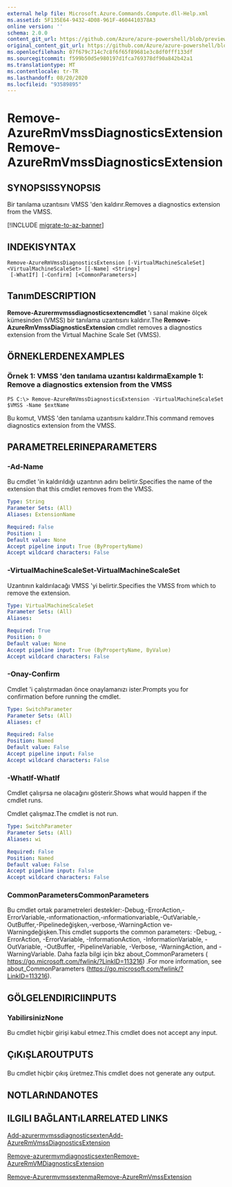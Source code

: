 ```yaml
---
external help file: Microsoft.Azure.Commands.Compute.dll-Help.xml
ms.assetid: 5F135E64-9432-4D08-961F-4604410378A3
online version: ''
schema: 2.0.0
content_git_url: https://github.com/Azure/azure-powershell/blob/preview/src/ResourceManager/Compute/Stack/Commands.Compute/help/Remove-AzureRmVmssDiagnosticsExtension.md
original_content_git_url: https://github.com/Azure/azure-powershell/blob/preview/src/ResourceManager/Compute/Stack/Commands.Compute/help/Remove-AzureRmVmssDiagnosticsExtension.md
ms.openlocfilehash: 07f679c714c7c8f6f65f89681e3c8df0fff133df
ms.sourcegitcommit: f599b50d5e980197d1fca769378df90a842b42a1
ms.translationtype: MT
ms.contentlocale: tr-TR
ms.lasthandoff: 08/20/2020
ms.locfileid: "93589895"
---
```

# <span data-ttu-id="ac25c-101">Remove-AzureRmVmssDiagnosticsExtension</span><span class="sxs-lookup"><span data-stu-id="ac25c-101">Remove-AzureRmVmssDiagnosticsExtension</span></span>

## <span data-ttu-id="ac25c-102">SYNOPSIS</span><span class="sxs-lookup"><span data-stu-id="ac25c-102">SYNOPSIS</span></span>
<span data-ttu-id="ac25c-103">Bir tanılama uzantısını VMSS 'den kaldırır.</span><span class="sxs-lookup"><span data-stu-id="ac25c-103">Removes a diagnostics extension from the VMSS.</span></span>

[!INCLUDE [migrate-to-az-banner](../../includes/migrate-to-az-banner.md)]

## <span data-ttu-id="ac25c-104">INDEKI</span><span class="sxs-lookup"><span data-stu-id="ac25c-104">SYNTAX</span></span>

```
Remove-AzureRmVmssDiagnosticsExtension [-VirtualMachineScaleSet] <VirtualMachineScaleSet> [[-Name] <String>]
 [-WhatIf] [-Confirm] [<CommonParameters>]
```

## <span data-ttu-id="ac25c-105">Tanım</span><span class="sxs-lookup"><span data-stu-id="ac25c-105">DESCRIPTION</span></span>
<span data-ttu-id="ac25c-106">**Remove-Azurermvmssdiagnosticsextencmdlet** 'ı sanal makine ölçek kümesinden (VMSS) bir tanılama uzantısını kaldırır.</span><span class="sxs-lookup"><span data-stu-id="ac25c-106">The **Remove-AzureRmVmssDiagnosticsExtension** cmdlet removes a diagnostics extension from the Virtual Machine Scale Set (VMSS).</span></span>

## <span data-ttu-id="ac25c-107">ÖRNEKLERDEN</span><span class="sxs-lookup"><span data-stu-id="ac25c-107">EXAMPLES</span></span>

### <span data-ttu-id="ac25c-108">Örnek 1: VMSS 'den tanılama uzantısı kaldırma</span><span class="sxs-lookup"><span data-stu-id="ac25c-108">Example 1: Remove a diagnostics extension from the VMSS</span></span>
```
PS C:\> Remove-AzureRmVmssDiagnosticsExtension -VirtualMachineScaleSet $VMSS -Name $extName
```

<span data-ttu-id="ac25c-109">Bu komut, VMSS 'den tanılama uzantısını kaldırır.</span><span class="sxs-lookup"><span data-stu-id="ac25c-109">This command removes diagnostics extension from the VMSS.</span></span>

## <span data-ttu-id="ac25c-110">PARAMETRELERINE</span><span class="sxs-lookup"><span data-stu-id="ac25c-110">PARAMETERS</span></span>

### <span data-ttu-id="ac25c-111">-Ad</span><span class="sxs-lookup"><span data-stu-id="ac25c-111">-Name</span></span>
<span data-ttu-id="ac25c-112">Bu cmdlet 'in kaldırıldığı uzantının adını belirtir.</span><span class="sxs-lookup"><span data-stu-id="ac25c-112">Specifies the name of the extension that this cmdlet removes from the VMSS.</span></span>

```yaml
Type: String
Parameter Sets: (All)
Aliases: ExtensionName

Required: False
Position: 1
Default value: None
Accept pipeline input: True (ByPropertyName)
Accept wildcard characters: False
```

### <span data-ttu-id="ac25c-113">-VirtualMachineScaleSet</span><span class="sxs-lookup"><span data-stu-id="ac25c-113">-VirtualMachineScaleSet</span></span>
<span data-ttu-id="ac25c-114">Uzantının kaldırılacağı VMSS 'yi belirtir.</span><span class="sxs-lookup"><span data-stu-id="ac25c-114">Specifies the VMSS from which to remove the extension.</span></span>

```yaml
Type: VirtualMachineScaleSet
Parameter Sets: (All)
Aliases: 

Required: True
Position: 0
Default value: None
Accept pipeline input: True (ByPropertyName, ByValue)
Accept wildcard characters: False
```

### <span data-ttu-id="ac25c-115">-Onay</span><span class="sxs-lookup"><span data-stu-id="ac25c-115">-Confirm</span></span>
<span data-ttu-id="ac25c-116">Cmdlet 'i çalıştırmadan önce onaylamanızı ister.</span><span class="sxs-lookup"><span data-stu-id="ac25c-116">Prompts you for confirmation before running the cmdlet.</span></span>

```yaml
Type: SwitchParameter
Parameter Sets: (All)
Aliases: cf

Required: False
Position: Named
Default value: False
Accept pipeline input: False
Accept wildcard characters: False
```

### <span data-ttu-id="ac25c-117">-WhatIf</span><span class="sxs-lookup"><span data-stu-id="ac25c-117">-WhatIf</span></span>
<span data-ttu-id="ac25c-118">Cmdlet çalışırsa ne olacağını gösterir.</span><span class="sxs-lookup"><span data-stu-id="ac25c-118">Shows what would happen if the cmdlet runs.</span></span>

<span data-ttu-id="ac25c-119">Cmdlet çalışmaz.</span><span class="sxs-lookup"><span data-stu-id="ac25c-119">The cmdlet is not run.</span></span>

```yaml
Type: SwitchParameter
Parameter Sets: (All)
Aliases: wi

Required: False
Position: Named
Default value: False
Accept pipeline input: False
Accept wildcard characters: False
```

### <span data-ttu-id="ac25c-120">CommonParameters</span><span class="sxs-lookup"><span data-stu-id="ac25c-120">CommonParameters</span></span>
<span data-ttu-id="ac25c-121">Bu cmdlet ortak parametreleri destekler:-Debug,-ErrorAction,-ErrorVariable,-ınformationaction,-ınformationvariable,-OutVariable,-OutBuffer,-Pipelinedeğişken,-verbose,-WarningAction ve-Warningdeğişken.</span><span class="sxs-lookup"><span data-stu-id="ac25c-121">This cmdlet supports the common parameters: -Debug, -ErrorAction, -ErrorVariable, -InformationAction, -InformationVariable, -OutVariable, -OutBuffer, -PipelineVariable, -Verbose, -WarningAction, and -WarningVariable.</span></span> <span data-ttu-id="ac25c-122">Daha fazla bilgi için bkz about_CommonParameters ( https://go.microsoft.com/fwlink/?LinkID=113216) .</span><span class="sxs-lookup"><span data-stu-id="ac25c-122">For more information, see about_CommonParameters (https://go.microsoft.com/fwlink/?LinkID=113216).</span></span>

## <span data-ttu-id="ac25c-123">GÖLGELENDIRICI</span><span class="sxs-lookup"><span data-stu-id="ac25c-123">INPUTS</span></span>

### <span data-ttu-id="ac25c-124">Yabilirsiniz</span><span class="sxs-lookup"><span data-stu-id="ac25c-124">None</span></span>
<span data-ttu-id="ac25c-125">Bu cmdlet hiçbir girişi kabul etmez.</span><span class="sxs-lookup"><span data-stu-id="ac25c-125">This cmdlet does not accept any input.</span></span>

## <span data-ttu-id="ac25c-126">ÇıKıŞLAR</span><span class="sxs-lookup"><span data-stu-id="ac25c-126">OUTPUTS</span></span>

###  
<span data-ttu-id="ac25c-127">Bu cmdlet hiçbir çıkış üretmez.</span><span class="sxs-lookup"><span data-stu-id="ac25c-127">This cmdlet does not generate any output.</span></span>

## <span data-ttu-id="ac25c-128">NOTLARıNDA</span><span class="sxs-lookup"><span data-stu-id="ac25c-128">NOTES</span></span>

## <span data-ttu-id="ac25c-129">ILGILI BAĞLANTıLAR</span><span class="sxs-lookup"><span data-stu-id="ac25c-129">RELATED LINKS</span></span>

[<span data-ttu-id="ac25c-130">Add-azurermvmssdiagnosticsexten</span><span class="sxs-lookup"><span data-stu-id="ac25c-130">Add-AzureRmVmssDiagnosticsExtension</span></span>](./Add-AzureRmVmssDiagnosticsExtension.md)

[<span data-ttu-id="ac25c-131">Remove-azurermvmdiagnosticsexten</span><span class="sxs-lookup"><span data-stu-id="ac25c-131">Remove-AzureRmVMDiagnosticsExtension</span></span>](./Remove-AzureRmVMDiagnosticsExtension.md)

[<span data-ttu-id="ac25c-132">Remove-Azurermvmssextenma</span><span class="sxs-lookup"><span data-stu-id="ac25c-132">Remove-AzureRmVmssExtension</span></span>](./Remove-AzureRmVmssExtension.md)


